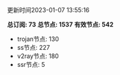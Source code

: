 更新时间2023-01-07 13:55:16

**总订阅: 73**
**总节点: 1537**
**有效节点: 542**
- trojan节点: 130
- ss节点: 227
- v2ray节点: 180
- ssr节点: 5
